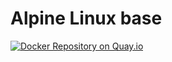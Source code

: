 Alpine Linux base
============================

[![Docker Repository on Quay.io](https://quay.io/repository/rimusz/alpine-base/status "Docker Repository on Quay.io")](https://quay.io/repository/rimusz/alpine-base)

